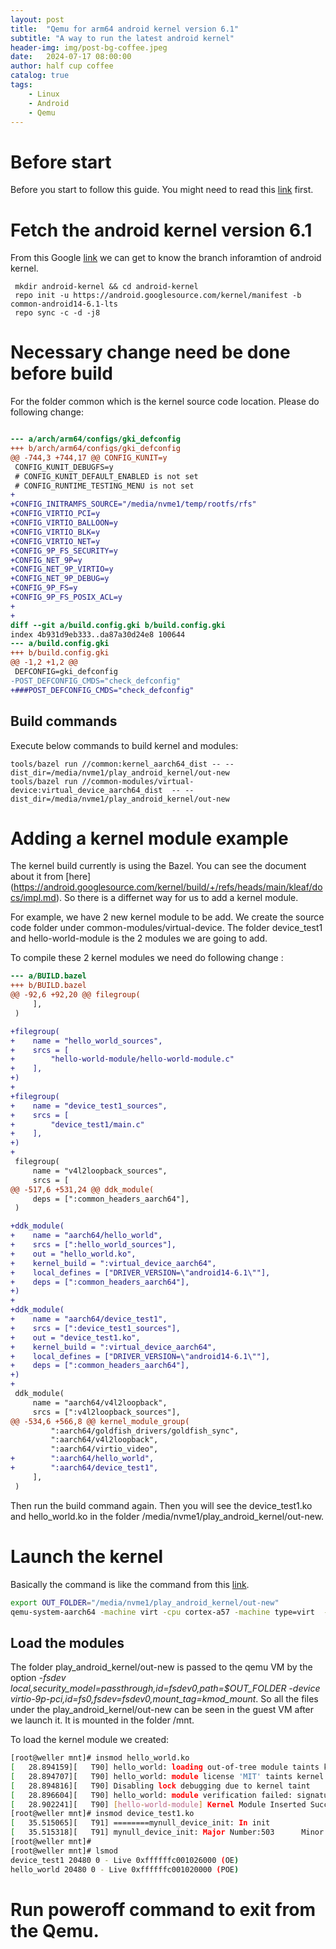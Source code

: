 ```yaml
---
layout: post
title:  "Qemu for arm64 android kernel version 6.1"
subtitle: "A way to run the latest android kernel"
header-img: img/post-bg-coffee.jpeg
date:   2024-07-17 08:00:00
author: half cup coffee
catalog: true
tags:	
    - Linux
    - Android
    - Qemu
---
```


# Before start

Before you start to follow this guide. You might need to read this [link](https://huangweiliang.github.io/2022/09/30/qemu-android-kernel/) first.

# Fetch the android kernel version 6.1

From this Google [link](https://source.android.com/docs/devices/cuttlefish/kernel-dev) we can get to know the branch inforamtion of android kernel.
 
```
 mkdir android-kernel && cd android-kernel
 repo init -u https://android.googlesource.com/kernel/manifest -b common-android14-6.1-lts
 repo sync -c -d -j8
```

# Necessary change need be done before build

For the folder common which is the kernel source code location.  Please do following change:

```diff

--- a/arch/arm64/configs/gki_defconfig
+++ b/arch/arm64/configs/gki_defconfig
@@ -744,3 +744,17 @@ CONFIG_KUNIT=y
 CONFIG_KUNIT_DEBUGFS=y
 # CONFIG_KUNIT_DEFAULT_ENABLED is not set
 # CONFIG_RUNTIME_TESTING_MENU is not set
+
+CONFIG_INITRAMFS_SOURCE="/media/nvme1/temp/rootfs/rfs"
+CONFIG_VIRTIO_PCI=y
+CONFIG_VIRTIO_BALLOON=y
+CONFIG_VIRTIO_BLK=y
+CONFIG_VIRTIO_NET=y
+CONFIG_9P_FS_SECURITY=y
+CONFIG_NET_9P=y
+CONFIG_NET_9P_VIRTIO=y
+CONFIG_NET_9P_DEBUG=y
+CONFIG_9P_FS=y
+CONFIG_9P_FS_POSIX_ACL=y
+
+
diff --git a/build.config.gki b/build.config.gki
index 4b931d9eb333..da87a30d24e8 100644
--- a/build.config.gki
+++ b/build.config.gki
@@ -1,2 +1,2 @@
 DEFCONFIG=gki_defconfig
-POST_DEFCONFIG_CMDS="check_defconfig"
+###POST_DEFCONFIG_CMDS="check_defconfig"

```


## Build commands

Execute below commands to build kernel and modules:

```
tools/bazel run //common:kernel_aarch64_dist -- --dist_dir=/media/nvme1/play_android_kernel/out-new
tools/bazel run //common-modules/virtual-device:virtual_device_aarch64_dist  -- --dist_dir=/media/nvme1/play_android_kernel/out-new
```

# Adding a kernel module example

The kernel build currently is using the Bazel. You can see the document about it from [here] (https://android.googlesource.com/kernel/build/+/refs/heads/main/kleaf/docs/impl.md).  So there is a differnet way for us to add a kernel module.

For example, we have 2 new kernel module to be add.  We create the source code folder under common-modules/virtual-device.
The folder device_test1 and hello-world-module is the 2 modules we are going to add.

To compile these 2 kernel modules we need do following change :

```diff
--- a/BUILD.bazel
+++ b/BUILD.bazel
@@ -92,6 +92,20 @@ filegroup(
     ],
 )

+filegroup(
+    name = "hello_world_sources",
+    srcs = [
+        "hello-world-module/hello-world-module.c"
+    ],
+)
+
+filegroup(
+    name = "device_test1_sources",
+    srcs = [
+        "device_test1/main.c"
+    ],
+)
+
 filegroup(
     name = "v4l2loopback_sources",
     srcs = [
@@ -517,6 +531,24 @@ ddk_module(
     deps = [":common_headers_aarch64"],
 )

+ddk_module(
+    name = "aarch64/hello_world",
+    srcs = [":hello_world_sources"],
+    out = "hello_world.ko",
+    kernel_build = ":virtual_device_aarch64",
+    local_defines = ["DRIVER_VERSION=\"android14-6.1\""],
+    deps = [":common_headers_aarch64"],
+)
+
+ddk_module(
+    name = "aarch64/device_test1",
+    srcs = [":device_test1_sources"],
+    out = "device_test1.ko",
+    kernel_build = ":virtual_device_aarch64",
+    local_defines = ["DRIVER_VERSION=\"android14-6.1\""],
+    deps = [":common_headers_aarch64"],
+)
+
 ddk_module(
     name = "aarch64/v4l2loopback",
     srcs = [":v4l2loopback_sources"],
@@ -534,6 +566,8 @@ kernel_module_group(
         ":aarch64/goldfish_drivers/goldfish_sync",
         ":aarch64/v4l2loopback",
         ":aarch64/virtio_video",
+        ":aarch64/hello_world",
+        ":aarch64/device_test1",
     ],
 )

```

Then run the build command again. Then you will see the device_test1.ko and hello_world.ko in the folder /media/nvme1/play_android_kernel/out-new.

# Launch the kernel

Basically the command is like the command from this [link](https://huangweiliang.github.io/2022/09/30/qemu-android-kernel/).

```bash
export OUT_FOLDER="/media/nvme1/play_android_kernel/out-new"
qemu-system-aarch64 -machine virt -cpu cortex-a57 -machine type=virt  -m 1024 -smp 4 -kernel $OUT_FOLDER/Image --append "rdinit=/linuxrc root=/dev/vda rw console=ttyAMA0 loglevel=8"  -nographic  -fsdev local,security_model=passthrough,id=fsdev0,path=$OUT_FOLDER  -device virtio-9p-pci,id=fs0,fsdev=fsdev0,mount_tag=kmod_mount  -drive format=raw,file=/media/nvme1/temp/rootfs/hd1 -net nic,model=virtio,macaddr=DE:AD:BE:EF:28:05
```

## Load the modules

The folder play_android_kernel/out-new is passed to the qemu VM by the option *-fsdev local,security_model=passthrough,id=fsdev0,path=$OUT_FOLDER  -device virtio-9p-pci,id=fs0,fsdev=fsdev0,mount_tag=kmod_mount*. So all the files under the play_android_kernel/out-new can be seen in the guest VM after we launch it. It is mounted in the folder /mnt.

To load the kernel module we created:

```bash
[root@weller mnt]# insmod hello_world.ko
[   28.894159][   T90] hello_world: loading out-of-tree module taints kernel.
[   28.894707][   T90] hello_world: module license 'MIT' taints kernel.
[   28.894816][   T90] Disabling lock debugging due to kernel taint
[   28.896604][   T90] hello_world: module verification failed: signature and/or required key missing - tainting kernel
[   28.902241][   T90] [hello-world-module] Kernel Module Inserted Successfully...
[root@weller mnt]# insmod device_test1.ko
[   35.515065][   T91] ========mynull_device_init: In init
[   35.515318][   T91] mynull_device_init: Major Number:503      Minor Number:0
[root@weller mnt]#
[root@weller mnt]# lsmod
device_test1 20480 0 - Live 0xffffffc001026000 (OE)
hello_world 20480 0 - Live 0xffffffc001020000 (POE)

```

# Run poweroff command to exit from the Qemu.
